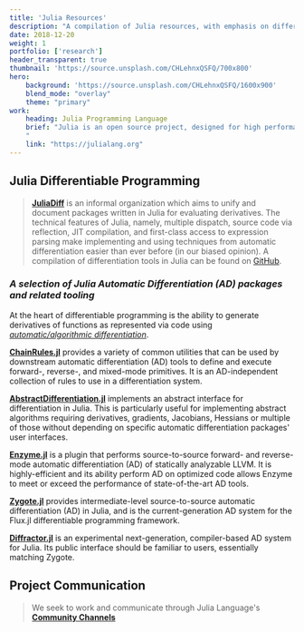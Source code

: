 ```yaml
---
title: 'Julia Resources'
description: "A compilation of Julia resources, with emphasis on differentiable programming and scientific machine learning"
date: 2018-12-20
weight: 1
portfolio: ['research']
header_transparent: true
thumbnail: 'https://source.unsplash.com/CHLehnxQSFQ/700x800'
hero:
    background: 'https://source.unsplash.com/CHLehnxQSFQ/1600x900'
    blend_mode: "overlay"
    theme: "primary"
work: 
    heading: Julia Programming Language
    brief: "Julia is an open source project, designed for high performance computing. Julia programs compile to efficient native code for multiple platforms via LLVM. Julia uses multiple dispatch as a paradigm, making it easy to express many object-oriented and functional programming patterns.
    "
    link: "https://julialang.org"
---
```


 
## Julia Differentiable Programming

> [**JuliaDiff**](https://juliadiff.org) is an informal organization which aims to unify and document packages written in Julia for evaluating derivatives. The technical features of Julia, namely, multiple dispatch, source code via reflection, JIT compilation, and first-class access to expression parsing make implementing and using techniques from automatic differentiation easier than ever before (in our biased opinion). A compilation of differentiation tools in Julia can be found on [GitHub](https://github.com/JuliaDiff).

### *A selection of Julia Automatic Differentiation (AD) packages and related tooling*

At the heart of differentiable programming is the ability to generate derivatives of functions as represented via code using [*automatic/algorithmic differentiation*](https://en.wikipedia.org/wiki/Automatic_differentiation).

[**ChainRules.jl**](https://juliadiff.org/ChainRulesCore.jl/stable/index.html) provides a variety of common utilities that can be used by downstream automatic differentiation (AD) tools to define and execute forward-, reverse-, and mixed-mode primitives. It is an AD-independent collection of rules to use in a differentiation system.

[**AbstractDifferentiation.jl**](https://github.com/JuliaDiff/AbstractDifferentiation.jl) implements an abstract interface for differentiation in Julia. This is particularly useful for implementing abstract algorithms requiring derivatives, gradients, Jacobians, Hessians or multiple of those without depending on specific automatic differentiation packages' user interfaces.

[**Enzyme.jl**](https://github.com/wsmoses/Enzyme.jl) is a plugin that performs source-to-source forward- and reverse-mode automatic differentiation (AD) of statically analyzable LLVM. It is highly-efficient and its ability perform AD on optimized code allows Enzyme to meet or exceed the performance of state-of-the-art AD tools.

[**Zygote.jl**](https://github.com/FluxML/Zygote.jl) provides intermediate-level source-to-source automatic differentiation (AD) in Julia, and is the current-generation AD system for the Flux.jl differentiable programming framework.

[**Diffractor.jl**](https://github.com/JuliaDiff/Diffractor.jl)  is an experimental next-generation, compiler-based AD system for Julia. Its public interface should be familiar to users, essentially matching Zygote.

## Project Communication

> We seek to work and communicate through Julia Language's [**Community Channels**](https://www.julialang.org/community/#community_channels)
